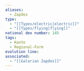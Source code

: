 ```yaml
---
aliases:
  - Zapdos
type:
  - "[[Types/electric|electric]]"
  - "[[Types/flying|flying]]"
national dex number: 145
tags:
  - Kanto
  - Regional-Form
evolution line: 
associated:
  - "[[Galarian Zapdos]]"
---
```

